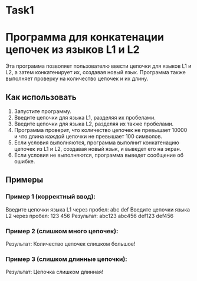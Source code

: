 # Task1

# Программа для конкатенации цепочек из языков L1 и L2
Эта программа позволяет пользователю ввести цепочки для языков L1 и L2, а затем конкатенирует их, создавая новый язык. Программа также выполняет проверку на количество цепочек и их длину.
## Как использовать
1. Запустите программу.
2. Введите цепочки для языка L1, разделяя их пробелами.
3. Введите цепочки для языка L2, разделяя их также пробелами.
4. Программа проверит, что количество цепочек не превышает 10000 и что длина каждой цепочки не превышает 100 символов.
5. Если условия выполняются, программа выполнит конкатенацию цепочек из L1 и L2, создавая новый язык, и выведет его на экран.
6. Если условия не выполняются, программа выведет сообщение об ошибке.
## Примеры

### Пример 1 (корректный ввод):

Введите цепочки языка L1 через пробел: abc def
Введите цепочки языка L2 через пробел: 123 456
Результат: abc123 abc456 def123 def456

### Пример 2 (слишком много цепочек):

Результат: Количество цепочек слишком большое!

### Пример 3 (слишком длинные цепочки):

Результат: Цепочка слишком длинная!


